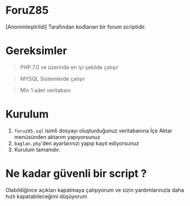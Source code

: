 # ForuZ85
[Anonimleştirildi] Tarafından kodlanan bir forum scriptidir.

# Gereksimler

> PHP 7.0 ve üzerinde en iyi şekilde çalışır

> MYSQL Sistemlerde çalışır

> Min 1 adet veritabanı
 
# Kurulum

1. `foruz85.sql` isimli dosyayı oluşturduğunuz veritabanına İçe Aktar menüsünden aktarım yapıyorsunuz
2. `baglan.php`'den ayarlarınızı yapıp kayıt ediyorsunuz
3. Kurulum tamamdır.

# Ne kadar güvenli bir script ?
Olabildiğince açıkları kapatmaya çalışıyorum ve sizin yardımlarınızla daha hızlı kapatabileceğimi düşüyorum


